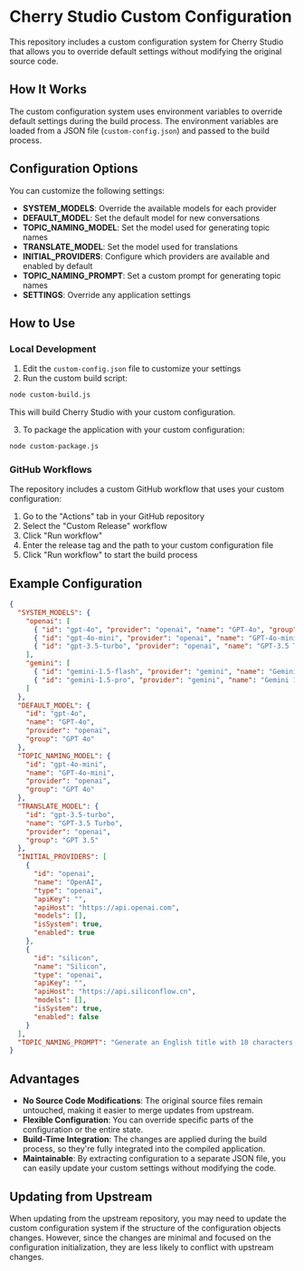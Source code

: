 # Cherry Studio Custom Configuration

This repository includes a custom configuration system for Cherry Studio that allows you to override default settings without modifying the original source code.

## How It Works

The custom configuration system uses environment variables to override default settings during the build process. The environment variables are loaded from a JSON file (`custom-config.json`) and passed to the build process.

## Configuration Options

You can customize the following settings:

- **SYSTEM_MODELS**: Override the available models for each provider
- **DEFAULT_MODEL**: Set the default model for new conversations
- **TOPIC_NAMING_MODEL**: Set the model used for generating topic names
- **TRANSLATE_MODEL**: Set the model used for translations
- **INITIAL_PROVIDERS**: Configure which providers are available and enabled by default
- **TOPIC_NAMING_PROMPT**: Set a custom prompt for generating topic names
- **SETTINGS**: Override any application settings

## How to Use

### Local Development

1. Edit the `custom-config.json` file to customize your settings
2. Run the custom build script:

```bash
node custom-build.js
```

This will build Cherry Studio with your custom configuration.

3. To package the application with your custom configuration:

```bash
node custom-package.js
```

### GitHub Workflows

The repository includes a custom GitHub workflow that uses your custom configuration:

1. Go to the "Actions" tab in your GitHub repository
2. Select the "Custom Release" workflow
3. Click "Run workflow"
4. Enter the release tag and the path to your custom configuration file
5. Click "Run workflow" to start the build process

## Example Configuration

```json
{
  "SYSTEM_MODELS": {
    "openai": [
      { "id": "gpt-4o", "provider": "openai", "name": "GPT-4o", "group": "GPT 4o" },
      { "id": "gpt-4o-mini", "provider": "openai", "name": "GPT-4o-mini", "group": "GPT 4o" },
      { "id": "gpt-3.5-turbo", "provider": "openai", "name": "GPT-3.5 Turbo", "group": "GPT 3.5" }
    ],
    "gemini": [
      { "id": "gemini-1.5-flash", "provider": "gemini", "name": "Gemini 1.5 Flash", "group": "Gemini 1.5" },
      { "id": "gemini-1.5-pro", "provider": "gemini", "name": "Gemini 1.5 Pro", "group": "Gemini 1.5" }
    ]
  },
  "DEFAULT_MODEL": {
    "id": "gpt-4o",
    "name": "GPT-4o",
    "provider": "openai",
    "group": "GPT 4o"
  },
  "TOPIC_NAMING_MODEL": {
    "id": "gpt-4o-mini",
    "name": "GPT-4o-mini",
    "provider": "openai",
    "group": "GPT 4o"
  },
  "TRANSLATE_MODEL": {
    "id": "gpt-3.5-turbo",
    "name": "GPT-3.5 Turbo",
    "provider": "openai",
    "group": "GPT 3.5"
  },
  "INITIAL_PROVIDERS": [
    {
      "id": "openai",
      "name": "OpenAI",
      "type": "openai",
      "apiKey": "",
      "apiHost": "https://api.openai.com",
      "models": [],
      "isSystem": true,
      "enabled": true
    },
    {
      "id": "silicon",
      "name": "Silicon",
      "type": "openai",
      "apiKey": "",
      "apiHost": "https://api.siliconflow.cn",
      "models": [],
      "isSystem": true,
      "enabled": false
    }
  ],
  "TOPIC_NAMING_PROMPT": "Generate an English title with 10 characters or less"
}
```

## Advantages

- **No Source Code Modifications**: The original source files remain untouched, making it easier to merge updates from upstream.
- **Flexible Configuration**: You can override specific parts of the configuration or the entire state.
- **Build-Time Integration**: The changes are applied during the build process, so they're fully integrated into the compiled application.
- **Maintainable**: By extracting configuration to a separate JSON file, you can easily update your custom settings without modifying the code.

## Updating from Upstream

When updating from the upstream repository, you may need to update the custom configuration system if the structure of the configuration objects changes. However, since the changes are minimal and focused on the configuration initialization, they are less likely to conflict with upstream changes.
